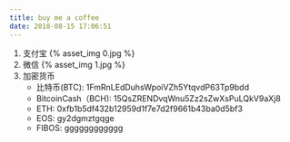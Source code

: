```yaml
---
title: buy me a coffee
date: 2018-08-15 17:06:51
---
```


1. 支付宝
    {% asset_img 0.jpg  %}
2. 微信
    {% asset_img 1.jpg  %}
3. 加密货币
    - 比特币(BTC): 1FmRnLEdDuhsWpoiVZh5YtqvdP63Tp9bdd
    - BitcoinCash（BCH): 15QsZRENDvqWnu5Zz2sZwXsPuLQkV9aXj8
    - ETH: 0xfb1b5df432b12959d1f7e7d2f9661b43ba0d5bf3
    - EOS: gy2dgmztgqge
    - FIBOS: gggggggggggg